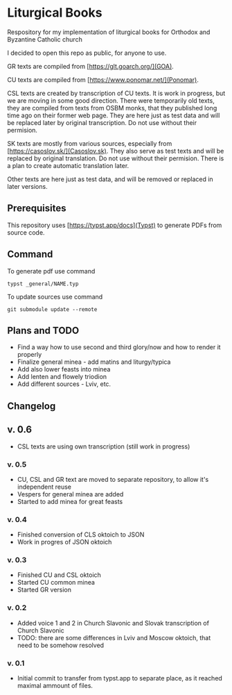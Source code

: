 # Liturgical Books

Respository for my implementation of liturgical books for Orthodox and Byzantine Catholic church

I decided to open this repo as public, for anyone to use.

GR texts are compiled from [https://glt.goarch.org/](GOA).

CU texts are compiled from [https://www.ponomar.net/](Ponomar).

CSL texts are created by transcription of CU texts. It is work in progress, but we are moving in some good direction. 	There were temporarily old texts, they are compiled from texts from OSBM monks, that they published long time ago on their former web page. They are here just as test data and will be replaced later by original transcription. Do not use without their permision.

SK texts are mostly from various sources, especially from [https://casoslov.sk/](Casoslov.sk). They also serve as test texts and will be replaced by original translation. Do not use without their permision. There is a plan to create automatic translation later.

Other texts are here just as test data, and will be removed or replaced in later versions.

## Prerequisites

This repository uses [https://typst.app/docs](Typst) to generate PDFs from source code.

## Command

To generate pdf use command

```
typst _general/NAME.typ
```

To update sources use command

````
git submodule update --remote
````

## Plans and TODO

- Find a way how to use second and third glory/now and how to render it properly
- Finalize general minea - add matins and liturgy/typica
- Add also lower feasts into minea
- Add lenten and flowely triodion
- Add different sources - Lviv, etc.

## Changelog

## v. 0.6

- CSL texts are using own transcription (still work in progress)

### v. 0.5

- CU, CSL and GR text are moved to separate repository, to allow it's independent reuse
- Vespers for general minea are added
- Started to add minea for great feasts

### v. 0.4

- Finished conversion of CLS oktoich to JSON
- Work in progres of JSON oktoich

### v. 0.3

- Finished CU and CSL oktoich
- Started CU common minea
- Started GR version

### v. 0.2

- Added voice 1 and 2 in Church Slavonic and Slovak transcription of Church Slavonic
- TODO: there are some differences in Lviv and Moscow oktoich, that need to be somehow resolved

### v. 0.1

- Initial commit to transfer from typst.app to separate place, as it reached maximal ammount of files.

